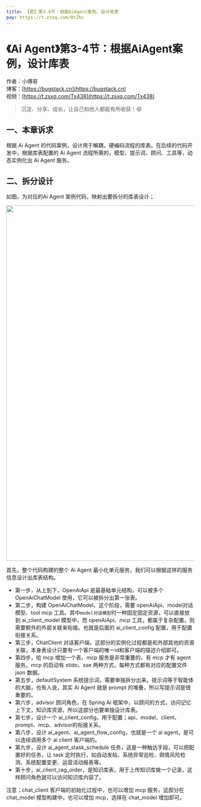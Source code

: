 ```yaml
---
title: 【更】第3-4节：根据AiAgent案例，设计库表
pay: https://t.zsxq.com/0tZhc
---
```


# 《Ai Agent》第3-4节：根据AiAgent案例，设计库表

作者：小傅哥
<br/>博客：[https://bugstack.cn](https://bugstack.cn)
<br/>视频：[https://t.zsxq.com/Tx438](https://t.zsxq.com/Tx438)

> 沉淀、分享、成长，让自己和他人都能有所收获！😄

## 一、本章诉求

根据 Ai Agent 的代码案例，设计用于解耦，硬编码流程的库表。在后续的代码开发中，根据库表配置的 Ai Agent 流程所需的，模型、提示词、顾问、工具等，动态实例化出 Ai Agent 服务。

## 二、拆分设计

如图，为对应的Ai Agent 案例代码，映射出要拆分的库表设计；

<div align="center">
    <img src="https://bugstack.cn/images/article/project/ai-rag-knowledge/ai-rag-knowledge-3-4-01.png" width="950px">
</div>

首先，整个代码构建的整个 Ai Agent 最小化单元服务，我们可以根据这样的服务信息设计出库表结构。

- 第一步，从上到下，OpenAiApi 是最基础单元结构，可以被多个 OpenAiChatModel 使用，它可以被拆分出第一张表。
- 第二步，构建 OpenAiChatModel，这个阶段，需要 openAiApi、model对话模型、tool mcp 工具。其中`model对话模型`时一种固定固定资源，可以直接放到 ai_client_model 模型中，而 openAiApi、mcp 工具，都属于复杂配置，则需要额外的外部关联来衔接。也就是后面的 ai_client_config 配置，用于配置衔接关系。
- 第三步，ChatClient 对话客户端，这部分的实例化过程都是和外部其他的资源关联，本身表设计只要有一个客户端的唯一id和客户端的描述介绍即可。
- 第四步，给 mcp 增加一个表，mcp 服务是非常重要的，有 mcp 才有 agent 服务。mcp 的启动有 stido、sse 两种方式，每种方式都有对应的配置文件 json 数据。
- 第五步，defaultSystem 系统提示词，需要单独拆分出来。提示词等于智能体的大脑，也有人说，其实 Ai Agent 就是 prompt 的堆叠，所以写提示词是很重要的。
- 第六步，advisor 顾问角色，在 Spring Ai 框架中，以顾问的方式，访问记忆上下文，知识库资源，所以这部分也要单独设计库表。
- 第七步，设计一个 ai_client_config，用于配置；api、model、client、prompt、mcp、advisor的衔接关系。
- 第八步，设计 ai_agent、ai_agent_flow_config，也就是一个 ai agent，是可以连续调用多个 ai client 客户端的。
- 第九步，设计 ai_agent_stask_schedule 任务，这是一种触达手段，可以把配置好的任务，让 task 定时执行，如自动发帖、系统异常巡检、舆情风险检测、系统配置变更、运营活动报表等。
- 第十步，ai_client_rag_order，是知识库表，用于上传知识库做一个记录，这样顾问角色就可以访问知识库内容了。

注意；chat_client 客户端的初始化过程中，也可以增加 mcp 服务，这部分在 chat_model 模型构建中，也可以增加 mcp，选择在 chat_model 增加即可。
